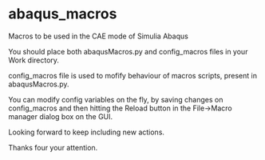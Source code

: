 # abaqus_macros
Macros to be used in the CAE mode of Simulia Abaqus

You should place both abaqusMacros.py and config_macros files in your Work directory.

config_macros file is used to mofify behaviour of macros scripts, present in abaqusMacros.py.

You can modify config variables on the fly, by saving changes on config_macros and then hitting the Reload button in
the File->Macro manager dialog box on the GUI.

Looking forward to keep including new actions.

Thanks four your attention.
